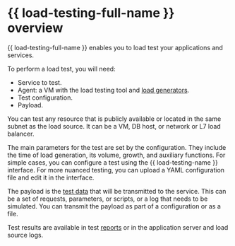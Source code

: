 # {{ load-testing-full-name }} overview

{{ load-testing-full-name }} enables you to load test your applications and services.


To perform a load test, you will need:

* Service to test.
* Agent: a VM with the load testing tool and [load generators](load-generator.md).
* Test configuration.
* Payload.

You can test any resource that is publicly available or located in the same subnet as the load source. It can be a VM, DB host, or network or L7 load balancer.

The main parameters for the test are set by the configuration. They include the time of load generation, its volume, growth, and auxiliary functions. For simple cases, you can configure a test using the {{ load-testing-name }} interface. For more nuanced testing, you can upload a YAML configuration file and edit it in the interface.

The payload is the [test data](payload.md) that will be transmitted to the service. This can be a set of requests, parameters, or scripts, or a log that needs to be simulated. You can transmit the payload as part of a configuration or as a file.

Test results are available in test [reports](reports.md) or in the application server and load source logs.